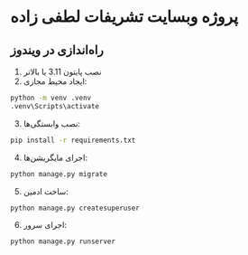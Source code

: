 # پروژه وبسایت تشریفات لطفی زاده

## راه‌اندازی در ویندوز
1. نصب پایتون 3.11 یا بالاتر
2. ایجاد محیط مجازی:
```bash
python -m venv .venv
.venv\Scripts\activate
```
3. نصب وابستگی‌ها:
```bash
pip install -r requirements.txt
```
4. اجرای مایگریشن‌ها:
```bash
python manage.py migrate
```
5. ساخت ادمین:
```bash
python manage.py createsuperuser
```
6. اجرای سرور:
```bash
python manage.py runserver
```
